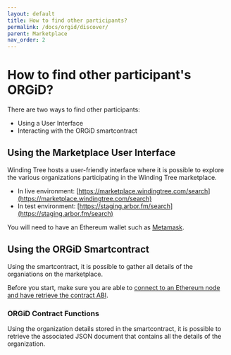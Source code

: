 ```yaml
---
layout: default
title: How to find other participants?
permalink: /docs/orgid/discover/
parent: Marketplace
nav_order: 2
---
```


# How to find other participant's ORGiD?

There are two ways to find other participants:

* Using a User Interface
* Interacting with the ORGiD smartcontract

## Using the Marketplace User Interface

Winding Tree hosts a user-friendly interface where it is possible to explore the various organizations participating in the Winding Tree marketplace.

* In live environment: [https://marketplace.windingtree.com/search](https://marketplace.windingtree.com/search)
* In test environment: [https://staging.arbor.fm/search](https://staging.arbor.fm/search)

You will need to have an Ethereum wallet such as [Metamask](https://metamask.io).

## Using the ORGiD Smartcontract

Using the smartcontract, it is possible to gather all details of the organiations on the marketplace.

Before you start, make sure you are able to [connect to an Ethereum node and have retrieve the contract ABI](/docs/orgid/connect/).

### ORGiD Contract Functions

Using the organization details stored in the smartcontract, it is possible to retrieve the associated JSON document that contains all the details of the organization.

